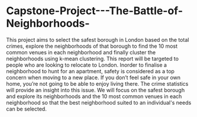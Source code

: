 # Capstone-Project---The-Battle-of-Neighborhoods-
This project aims to select the safest borough in London based on the total crimes, explore the neighborhoods of that borough to find the 10 most common venues in each neighborhood and finally cluster the neighborhoods using k-mean clustering.  This report will be targeted to people who are looking to relocate to London. Inorder to finalise a neighborhood to hunt for an apartment, safety is considered as a top concern when moving to a new place. If you don’t feel safe in your own home, you’re not going to be able to enjoy living there. The crime statistics will provide an insight into this issue.  We will focus on the safest borough and explore its neighborhoods and the 10 most common venues in each neighborhood so that the best neighborhood suited to an individual's needs can be selected.
